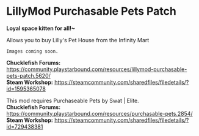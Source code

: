# LillyMod Purchasable Pets Patch

**Loyal space kitten for all!~**

Allows you to buy Lilly's Pet House from the Infinity Mart

```
Images coming soon.
```

**Chucklefish Forums:** https://community.playstarbound.com/resources/lillymod-purchasable-pets-patch.5620/   
**Steam Workshop:** https://steamcommunity.com/sharedfiles/filedetails/?id=1595365078

This mod requires Purchaseable Pets by Swat | Elite.   
**Chucklefish Forums:** https://community.playstarbound.com/resources/purchasable-pets.2854/   
**Steam Workshop:** https://steamcommunity.com/sharedfiles/filedetails/?id=729438381
